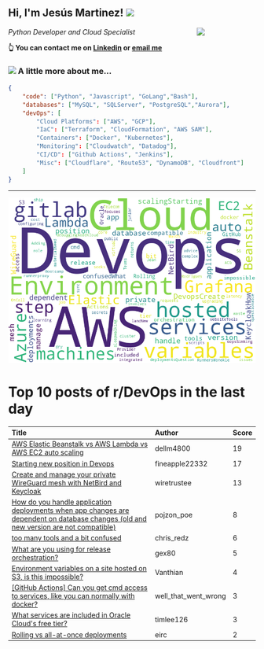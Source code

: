 <!--
**jmartinezl/jmartinezl** is a ✨ _special_ ✨ repository because its `README.md` (this file) appears on your GitHub profile.

Here are some ideas to get you started:

- 🔭 I’m currently working on ...
- 🌱 I’m currently learning ...
- 👯 I’m looking to collaborate on ...
- 🤔 I’m looking for help with ...
- 💬 Ask me about ...
- 📫 How to reach me: ...
- 😄 Pronouns: ...
- ⚡ Fun fact: ...
-->

<h2>Hi, I'm Jesús Martinez! <img src="https://media.giphy.com/media/WUlplcMpOCEmTGBtBW/giphy.gif" width="30"> </h2>
<img align='right' src="https://media.giphy.com/media/NytMLKyiaIh6VH9SPm/giphy.gif" width="120">
<p><em>Python Developer and Cloud Specialist
</em></p>

**👆 You can contact me on [Linkedin](https://www.linkedin.com/in/jes%C3%BAs-martinez-2b7b10104/) or [email me](mailto:jesus.mtz.lorenzo@gmail.com)**

### <img src="https://media.giphy.com/media/VgCDAzcKvsR6OM0uWg/giphy.gif" width="50"> A little more about me...  

```json
{
    "code": ["Python", "Javascript", "GoLang","Bash"],
    "databases": ["MySQL", "SQLServer", "PostgreSQL","Aurora"],
    "devOps": [
        "Cloud Platforms": ["AWS", "GCP"],
        "IaC": ["Terraform", "CloudFormation", "AWS SAM"],
        "Containers": ["Docker", "Kubernetes"],
        "Monitoring": ["Cloudwatch", "Datadog"],
        "CI/CD": ["Github Actions", "Jenkins"],
        "Misc": ["Cloudflare", "Route53", "DynamoDB", "Cloudfront"]
    ]
}
```
---

![Wordcloud](./cloud.png)

# Top 10 posts of r/DevOps in the last day

| Title | Author | Score |
|:---|:---|:---|
| [AWS Elastic Beanstalk vs AWS Lambda vs AWS EC2 auto scaling](https://www.reddit.com/r/devops/comments/wsxm4j/aws_elastic_beanstalk_vs_aws_lambda_vs_aws_ec2/) | dellm4800 | 19 |
| [Starting new position in Devops](https://www.reddit.com/r/devops/comments/wsrxbc/starting_new_position_in_devops/) | fineapple22332 | 17 |
| [Create and manage your private WireGuard mesh with NetBird and Keycloak](https://www.reddit.com/r/devops/comments/wsfeu2/create_and_manage_your_private_wireguard_mesh/) | wiretrustee | 13 |
| [How do you handle application deployments when app changes are dependent on database changes (old and new version are not compatible)](https://www.reddit.com/r/devops/comments/wsm0so/how_do_you_handle_application_deployments_when/) | pojzon_poe | 8 |
| [too many tools and a bit confused](https://www.reddit.com/r/devops/comments/wsnvpe/too_many_tools_and_a_bit_confused/) | chris_redz | 6 |
| [What are you using for release orchestration?](https://www.reddit.com/r/devops/comments/wsciwz/what_are_you_using_for_release_orchestration/) | gex80 | 5 |
| [Environment variables on a site hosted on S3, is this impossible?](https://www.reddit.com/r/devops/comments/wt45id/environment_variables_on_a_site_hosted_on_s3_is/) | Vanthian | 4 |
| [[GitHub Actions] Can you get cmd access to services, like you can normally with docker?](https://www.reddit.com/r/devops/comments/wscth4/github_actions_can_you_get_cmd_access_to_services/) | well_that_went_wrong | 3 |
| [What services are included in Oracle Cloud's free tier?](https://www.reddit.com/r/devops/comments/wsxmhm/what_services_are_included_in_oracle_clouds_free/) | timlee126 | 3 |
| [Rolling vs all-at-once deployments](https://www.reddit.com/r/devops/comments/wsdlxn/rolling_vs_allatonce_deployments/) | eirc | 2 |
